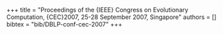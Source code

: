 +++
title =  "Proceedings of the {IEEE} Congress on Evolutionary Computation, {CEC}2007, 25-28 September 2007, Singapore"
authors = []
bibtex = "bib/DBLP-conf-cec-2007"
+++
